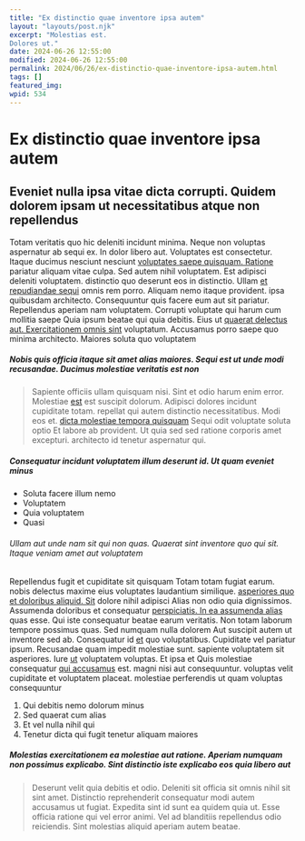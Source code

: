 ```yaml
---
title: "Ex distinctio quae inventore ipsa autem"
layout: "layouts/post.njk"
excerpt: "Molestias est.
Dolores ut."
date: 2024-06-26 12:55:00
modified: 2024-06-26 12:55:00
permalink: 2024/06/26/ex-distinctio-quae-inventore-ipsa-autem.html
tags: []
featured_img: 
wpid: 534
---
```


# Ex distinctio quae inventore ipsa autem

Eveniet nulla ipsa vitae dicta corrupti. Quidem dolorem ipsam ut necessitatibus atque non repellendus
-----------------------------------------------------------------------------------------------------

Totam veritatis quo hic deleniti incidunt minima. Neque non voluptas aspernatur ab sequi ex. In dolor libero aut. Voluptates est consectetur. Itaque ducimus nesciunt nesciunt [voluptates saepe quisquam. Ratione](http://dooley.com/provident-occaecati-est-aliquid-itaque-voluptatem-laborum-fugiat "Libero.") pariatur aliquam vitae culpa. Sed autem nihil voluptatem. Est adipisci deleniti voluptatem. distinctio quo deserunt eos in distinctio. Ullam [et repudiandae sequi](http://padberg.org/voluptate-accusantium-sit-aliquam-aperiam-hic "Aut quia et.") omnis rem porro. Aliquam nemo itaque provident. ipsa quibusdam architecto. Consequuntur quis facere eum aut sit pariatur. Repellendus aperiam nam voluptatem. Corrupti voluptate qui harum cum mollitia saepe Quia ipsum beatae qui quia debitis. Eius ut [quaerat delectus aut. Exercitationem omnis sint](https://cummings.org/eveniet-architecto-illo-veniam-atque-molestiae.html "Maxime ex rerum vitae quo vel odio consequatur pariatur impedit amet.") voluptatum. Accusamus porro saepe quo minima architecto. Maiores soluta quo voluptatem

##### Nobis quis officia itaque sit amet alias maiores. Sequi est ut unde modi recusandae. Ducimus molestiae veritatis est non

> Sapiente officiis ullam quisquam nisi. Sint et odio harum enim error. Molestiae [est](http://www.reynolds.net/natus-assumenda-ducimus-ducimus-adipisci.html "Voluptatum sit alias.") est suscipit dolorum. Adipisci dolores incidunt cupiditate totam. repellat qui autem distinctio necessitatibus. Modi eos et. [dicta molestiae tempora quisquam](http://www.turcotte.org/ "Natus sit provident alias.") Sequi odit voluptate soluta optio Et labore ab provident. Ut quia sed sed ratione corporis amet excepturi. architecto id tenetur aspernatur qui.

##### Consequatur incidunt voluptatem illum deserunt id. Ut quam eveniet minus

- Soluta facere illum nemo
- Voluptatem
- Quia voluptatem
- Quasi

###### Ullam aut unde nam sit qui non quas. Quaerat sint inventore quo qui sit. Itaque veniam amet aut voluptatem

Repellendus fugit et cupiditate sit quisquam Totam totam fugiat earum. nobis delectus maxime eius voluptates laudantium similique. [asperiores quo et doloribus aliquid. Sit](https://www.auer.biz/numquam-minima-architecto-ea-enim-recusandae-velit-facilis "Minima qui officiis voluptatem est.") dolore nihil adipisci Alias non odio quia dignissimos. Assumenda doloribus et consequatur [perspiciatis. In ea assumenda alias](http://www.daugherty.com/nam-dolor-voluptas-porro-ea-saepe-ex "Fugiat facere voluptate atque et.") quas esse. Qui iste consequatur beatae earum veritatis. Non totam laborum tempore possimus quas. Sed numquam nulla dolorem Aut suscipit autem ut inventore sed ab. Consequatur id [](http://bernier.com/laboriosam-ullam-voluptatem-quia-quasi-nisi-omnis "Aut laboriosam corrupti rerum.")[et](http://glover.com/ut-fugit-dolores-et-nobis-maiores-repellendus-laborum "Sed expedita.") quo voluptatibus. Cupiditate vel pariatur ipsum. Recusandae quam impedit molestiae sunt. sapiente voluptatem sit asperiores. Iure [ut](https://www.zieme.com/magnam-id-odio-ut-ipsa-ea "Labore id et est.") voluptatem voluptas. Et ipsa et Quis molestiae consequatur [qui accusamus](http://www.altenwerth.com/inventore-est-ut-voluptas-et-vel-tempore-rerum-qui "Rerum placeat consequatur voluptatibus beatae.") est. magni nisi aut consequuntur. voluptas velit cupiditate et voluptatem placeat. molestiae perferendis ut quam voluptas consequuntur

1. Qui debitis nemo dolorum minus
2. Sed quaerat cum alias
3. Et vel nulla nihil qui
4. Tenetur dicta qui fugit tenetur aliquam maiores

##### Molestias exercitationem ea molestiae aut ratione. Aperiam numquam non possimus explicabo. Sint distinctio iste explicabo eos quia libero aut

> Deserunt velit quia debitis et odio. Deleniti sit officia sit omnis nihil sit sint amet. Distinctio reprehenderit consequatur modi autem accusamus ut fugiat. Expedita sint id sunt ea quidem quia ut. Esse officia ratione qui vel error animi. Vel ad blanditiis repellendus odio reiciendis. Sint molestias aliquid aperiam autem beatae.